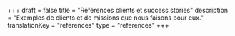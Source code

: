 +++
draft 			= false
title 			= "Références clients et success stories"
description		= "Exemples de clients et de missions que nous faisons pour eux."
translationKey	= "references"
type			= "references"
+++
